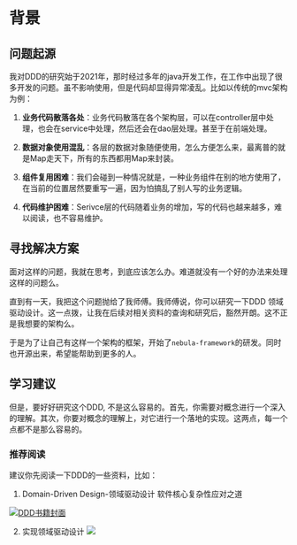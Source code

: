 # 背景

## 问题起源

我对DDD的研究始于2021年，那时经过多年的java开发工作，在工作中出现了很多开发的问题。虽不影响使用，但是代码却显得异常凌乱。比如以传统的mvc架构为例：

1. **业务代码散落各处**：业务代码散落在各个架构层，可以在controller层中处理，也会在service中处理，然后还会在dao层处理。甚至于在前端处理。

2. **数据对象使用混乱**：各层的数据对象随便使用，怎么方便怎么来，最离普的就是Map走天下，所有的东西都用Map来封装。

3. **组件复用困难**：我们会碰到一种情况就是，一种业务组件在别的地方使用了，在当前的位置居然要重写一遍，因为怕搞乱了别人写的业务逻辑。

4. **代码维护困难**：Serivce层的代码随着业务的增加，写的代码也越来越多，难以阅读，也不容易维护。

## 寻找解决方案

面对这样的问题，我就在思考，到底应该怎么办。难道就没有一个好的办法来处理这样的问题么。

直到有一天，我把这个问题抛给了我师傅。我师傅说，你可以研究一下DDD 领域驱动设计。这一点拨，让我在后续对相关资料的查询和研究后，豁然开朗。这不正是我想要的架构么。

于是为了让自己有这样一个架构的框架，开始了`nebula-framework`的研发。同时也开源出来，希望能帮助到更多的人。

## 学习建议

但是，要好好研究这个DDD, 不是这么容易的。首先，你需要对概念进行一个深入的理解。其次，你要对概念的理解上，对它进行一个落地的实现。这两点，每一个点都不是那么容易的。

### 推荐阅读

建议你先阅读一下DDD的一些资料，比如：

1. Domain-Driven Design-领域驱动设计 软件核心复杂性应对之道

<a href="/public/document/ddd.png" target="_blank"><img src="/public/document/ddd.png" alt="DDD书籍封面" style="max-width: 300px;"></a>

2. 实现领域驱动设计
<a href="/public/document/ddd2.png" target="_blank"><img src="/public/document/ddd2.png" style="max-width: 330px;"></a>
